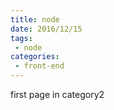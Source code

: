 ```yaml
---
title: node
date: 2016/12/15
tags:
 - node
categories:
 - front-end
---
```


first page in category2
